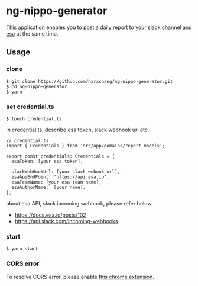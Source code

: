 # ng-nippo-generator

This application enables you to post a daily report to your slack channel and [esa](https://esa.io/) at the same time.

## Usage

### clone

```
$ git clone https://github.com/hxrxchang/ng-nippo-generator.git
$ cd ng-nippo-generator
$ yarn
```

### set credential.ts

```
$ touch credential.ts
```

in credential.ts, describe esa token, slack webhook url etc.

```
// credential.ts
import { Credentials } from 'src/app/domains/report-models';

export const credentials: Credentials = {
  esaToken: [your esa token],

  slackWebHookUrl: [your slack webook url],
  esaApiEndPoint: 'https://api.esa.io',
  esaTeamName: [your esa team name],
  esaAuthorName:  [your name],
};
```

about esa API, slack incoming webhook, please refer below.

- https://docs.esa.io/posts/102
- https://api.slack.com/incoming-webhooks

### start

```
$ yarn start
```

### CORS error

To resolve CORS error, please enable [this chrome extension](https://chrome.google.com/webstore/detail/allow-control-allow-origi/nlfbmbojpeacfghkpbjhddihlkkiljbi?utm_source=chrome-app-launcher-info-dialog).
